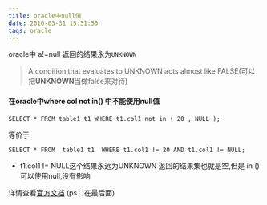 ```yaml
---
title: oracle中null值
date: 2016-03-31 15:31:55
tags: oracle
---
```


oracle中  a!=null 返回的结果永为`UNKNOWN`
> A condition that evaluates to UNKNOWN acts almost like FALSE(可以把**UNKNOWN**当做false来对待)

<!--more-->


#### 在oracle中where col not in() 中不能使用null值 

```oracle
SELECT * FROM table1 t1 WHERE t1.col1 not in ( 20 , NULL );
```
等价于
```oracle
SELECT * FROM  table1 t1  WHERE t1.col1 != 20 AND t1.col1 != NULL;
```
- t1.col1 != NULL这个结果永远为UNKNOWN 返回的结果集也就是空,但是 in ()可以使用null,没有影响


详情查看[官方文档](https://docs.oracle.com/cd/B19306_01/server.102/b14200/sql_elements005.htm) (ps：在最后面)
